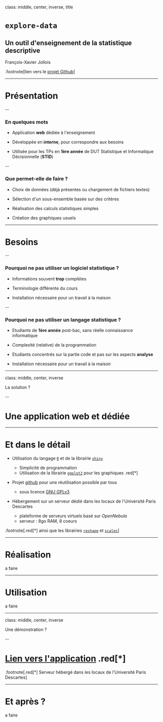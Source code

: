 class: middle, center, inverse, title

# `explore-data`

## Un outil d'enseignement de la statistique descriptive

François-Xavier Jollois

.footnote[lien vers le [projet Github](http://github.com/fxjollois/explore-data)]

---

# Présentation

--

### En quelques mots

- Application **web** dédiée à l'enseignement

- Développée en **interne**, pour correspondre aux besoins

- Utilisée pour les TPs en **1ère année** de DUT Statistique et Informatique Décisionnelle (**STID**)

--

### Que permet-elle de faire ?

- Choix de données (déjà présentes ou chargement de fichiers textes)

- Sélection d'un sous-ensemble basée sur des critères

- Réalisation des calculs statistiques simples

- Création des graphiques usuels

---

# Besoins

--

### Pourquoi ne pas utiliser un logiciel statistique ?

- Informations souvent **trop** complètes

- Terminologie différente du cours

- Installation nécessaire pour un travail à la maison

--

### Pourquoi ne pas utiliser un langage statistique ?

- Etudiants de **1ère année** post-bac, sans réelle connaissance informatique

- Complexité (relative) de la programmation

- Etudiants concentrés sur la partie code et pas sur les aspects **analyse**

- Installation nécessaire pour un travail à la maison

---

class: middle, center, inverse

La solution ?

--

# Une application **web** et **dédiée**

---

# Et dans le détail

- Utilisation du langage [`R`](https://www.r-project.org/) et de la librairie 
[`shiny`](https://shiny.rstudio.com/)
	- Simplicité de programmation
	- Utilisation de la librairie [`ggplot2`](http://ggplot2.org/) pour les 
	graphiques .red[*]

- Projet [github](http://github.com/) pour une réutilisation possible par tous
	- sous licence [GNU GPLv3](https://www.gnu.org/licenses/gpl-3.0.fr.html)

- Hébergement sur un serveur dédié dans les locaux de l'Université Paris Descartes
	- plateforme de serveurs virtuels basé sur *OpenNebula*
	- serveur : 8go RAM, 8 coeurs

.footnote[.red[*] ainsi que les librairies [`reshape`](https://github.com/hadley/reshape) 
et [`scales`](https://github.com/hadley/scales)]

---

# Réalisation

a faire


---

# Utilisation

a faire

---

class: middle, center, inverse

Une démonstration ?

--

# [Lien vers l'application](http://193.51.82.116:3838/explore-data/) .red[*]

.footnote[.red[*] Serveur hébergé dans les locaux de l'Université Paris Descartes]

---

# Et après ?

a faire


